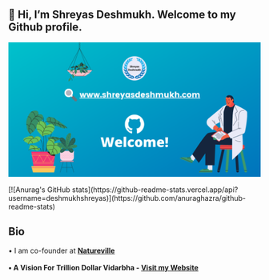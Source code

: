 <h2 align="centre" > 👋 Hi, I’m Shreyas Deshmukh. Welcome to my Github profile.</h2>
<p>
<a href="https://shreyasdeshmukh.com/" target="_blank"><img src="https://github.com/deshmukhshreyas/deshmukhshreyas/blob/main/know.png"></a>
</p>
[![Anurag's GitHub stats](https://github-readme-stats.vercel.app/api?username=deshmukhshreyas)](https://github.com/anuraghazra/github-readme-stats)
<h2 align="centre"> Bio </h2>
• I am co-founder at <a href="https://www.natureville.org/" target="_blank"><strong>Natureville<strong></a><br><br>
• A Vision For Trillion Dollar Vidarbha - <a href="https://shreyasdeshmukh.com/" target="_blank"><strong>Visit my Website</a><br><br>
